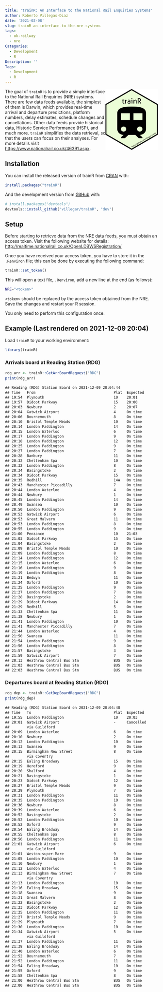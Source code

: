 ```yaml
---
title: 'trainR: An Interface to the National Rail Enquiries Systems'
author: Roberto Villegas-Diaz
date: '2021-02-08'
slug: trainR-an-interface-to-the-nre-systems
tags:
  - uk-railway
  - nre
Categories:
  - Development
  - R
Description: ''
Tags:
  - Development
  - R
---
```


<img src="https://raw.githubusercontent.com/villegar/trainR/main/inst/images/logo.png" alt="logo" align="right" height=200px/>

The goal of `trainR` is to provide a simple interface to the 
National Rail Enquiries (NRE) systems. There are few data feeds 
available, the simplest of them is Darwin, which provides real-time 
arrival and departure predictions, platform numbers, delay estimates, 
schedule changes and cancellations. Other data feeds provide historical 
data, Historic Service Performance (HSP), and much more. `trainR` 
simplifies the data retrieval, so that the users can focus on their 
analyses. For more details visit 
https://www.nationalrail.co.uk/46391.aspx.

## Installation

You can install the released version of trainR from [CRAN](https://CRAN.R-project.org) with:

``` r
install.packages("trainR")
```

And the development version from [GitHub](https://github.com/) with:

``` r
# install.packages("devtools")
devtools::install_github("villegar/trainR", "dev")
```

## Setup
Before starting to retrieve data from the NRE data feeds, you must obtain an access token. 
Visit the following website for details: http://realtime.nationalrail.co.uk/OpenLDBWSRegistration/

Once you have received your access token, you have to store it in the `.Renviron` file; this can be 
done by executing the following command:


```r
trainR::set_token()
```

This will open a text file, `.Renviron`, add a new line at the end (as follows):

```bash
NRE="<token>"
```

`<token>` should be replaced by the access token obtained from the NRE. Save the changes and restart 
your R session.

You only need to perform this configuration once.

## Example (Last rendered on 2021-12-09 20:04)

Load `trainR` to your working environment:

```r
library(trainR)
```

### Arrivals board at Reading Station (RDG)


```r
rdg_arr <- trainR::GetArrBoardRequest("RDG")
print(rdg_arr)
```

```
## Reading (RDG) Station Board on 2021-12-09 20:04:44
## Time   From                                    Plat  Expected
## 19:54  Plymouth                                10    20:01
## 19:57  Didcot Parkway                          15    20:00
## 20:03  Newbury                                 2     20:07
## 20:04  Gatwick Airport                         4     On time
## 20:06  Bournemouth                             8     On time
## 20:10  Bristol Temple Meads                    10    On time
## 20:14  London Paddington                       14    On time
## 20:15  London Waterloo                         6     On time
## 20:17  London Paddington                       9     On time
## 20:18  London Paddington                       12    On time
## 20:25  London Paddington                       9     On time
## 20:27  London Paddington                       7     On time
## 20:28  Banbury                                 11    On time
## 20:32  Cheltenham Spa                          10    On time
## 20:32  London Paddington                       8     On time
## 20:34  Basingstoke                             2     On time
## 20:34  Didcot Parkway                          15    On time
## 20:35  Redhill                                 14A   On time
## 20:43  Manchester Piccadilly                   7     On time
## 20:44  London Waterloo                         4     On time
## 20:44  Newbury                                 1     On time
## 20:45  London Paddington                       14    On time
## 20:49  Swansea                                 10    On time
## 20:50  London Paddington                       9     On time
## 20:53  Gatwick Airport                         6     On time
## 20:53  Great Malvern                           11    On time
## 20:53  London Paddington                       8     On time
## 20:55  London Paddington                       9     On time
## 21:00  Penzance                                10    21:03
## 21:03  Didcot Parkway                          15    On time
## 21:04  Basingstoke                             2     On time
## 21:09  Bristol Temple Meads                    10    On time
## 21:09  London Paddington                       8     On time
## 21:14  London Paddington                       12    On time
## 21:15  London Waterloo                         6     On time
## 21:16  London Paddington                       9     On time
## 21:19  London Paddington                       8     On time
## 21:21  Bedwyn                                  11    On time
## 21:24  Oxford                                  10    On time
## 21:25  London Paddington                       9     On time
## 21:27  London Paddington                       7     On time
## 21:28  Basingstoke                             2     On time
## 21:29  Didcot Parkway                          14    On time
## 21:29  Redhill                                 5     On time
## 21:33  Cheltenham Spa                          11    On time
## 21:38  Newbury                                 1     On time
## 21:41  London Paddington                       10    On time
## 21:41  Manchester Piccadilly                   7     On time
## 21:44  London Waterloo                         4     On time
## 21:50  Swansea                                 11    On time
## 21:54  London Paddington                       9     On time
## 21:56  London Paddington                       8     On time
## 21:57  Basingstoke                             3     On time
## 21:59  Gatwick Airport                         7     On time
## 20:13  Heathrow Central Bus Stn                BUS   On time
## 21:03  Heathrow Central Bus Stn                BUS   On time
## 22:03  Heathrow Central Bus Stn                BUS   On time
```

### Departures board at Reading Station (RDG)


```r
rdg_dep <- trainR::GetDepBoardRequest("RDG")
print(rdg_dep)
```

```
## Reading (RDG) Station Board on 2021-12-09 20:04:48
## Time   To                                      Plat  Expected
## 19:55  London Paddington                       10    20:03
## 20:01  Gatwick Airport                         -     Cancelled
##        via Guildford                           
## 20:09  London Waterloo                         6     On time
## 20:10  Newbury                                 2     On time
## 20:12  London Paddington                       10    On time
## 20:13  Swansea                                 9     On time
## 20:15  Birmingham New Street                   8     On time
##        via Coventry                            
## 20:15  Ealing Broadway                         15    On time
## 20:19  Hereford                                9     On time
## 20:20  Shalford                                4     On time
## 20:21  Basingstoke                             1     On time
## 20:23  Didcot Parkway                          12    On time
## 20:27  Bristol Temple Meads                    9     On time
## 20:29  Plymouth                                7     On time
## 20:31  London Paddington                       11    On time
## 20:35  London Paddington                       10    On time
## 20:36  Newbury                                 8     On time
## 20:39  London Waterloo                         6     On time
## 20:52  Basingstoke                             2     On time
## 20:52  London Paddington                       10    On time
## 20:52  Oxford                                  9     On time
## 20:54  Ealing Broadway                         14    On time
## 20:55  Cheltenham Spa                          8     On time
## 20:56  London Paddington                       11    On time
## 21:01  Gatwick Airport                         6     On time
##        via Guildford                           
## 21:01  Weston-super-Mare                       9     On time
## 21:05  London Paddington                       10    On time
## 21:10  Newbury                                 1     On time
## 21:12  London Waterloo                         4     On time
## 21:13  Birmingham New Street                   7     On time
##        via Coventry                            
## 21:13  London Paddington                       10    On time
## 21:16  Ealing Broadway                         15    On time
## 21:18  Swansea                                 9     On time
## 21:21  Great Malvern                           8     On time
## 21:22  Basingstoke                             2     On time
## 21:23  Didcot Parkway                          12    On time
## 21:25  London Paddington                       11    On time
## 21:27  Bristol Temple Meads                    9     On time
## 21:29  Plymouth                                7     On time
## 21:30  London Paddington                       10    On time
## 21:34  Gatwick Airport                         5     On time
##        via Guildford                           
## 21:37  London Paddington                       11    On time
## 21:38  Ealing Broadway                         14    On time
## 21:40  London Waterloo                         6     On time
## 21:52  Bournemouth                             7     On time
## 21:52  London Paddington                       11    On time
## 21:54  Ealing Broadway                         10    On time
## 21:55  Oxford                                  9     On time
## 21:58  Cheltenham Spa                          8     On time
## 21:00  Heathrow Central Bus Stn                BUS   On time
## 22:00  Heathrow Central Bus Stn                BUS   On time
```
